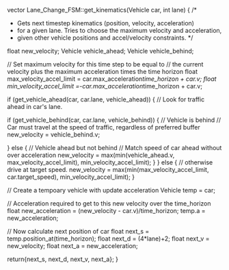 vector<float> Lane_Change_FSM::get_kinematics(Vehicle car, int lane) {
/*
* Gets next timestep kinematics (position, velocity, acceleration)
* for a given lane. Tries to choose the maximum velocity and acceleration,
* given other vehicle positions and accel/velocity constraints.
*/

float new_velocity;
Vehicle vehicle_ahead;
Vehicle vehicle_behind;

// Set maximum velocity for this time step to be equal to
// the current velocity plus the maximum acceleration times the time horizon
float max_velocity_accel_limit = car.max_acceleration*time_horizon + car.v;
float min_velocity_accel_limit =-car.max_acceleration*time_horizon + car.v;

if (get_vehicle_ahead(car, car.lane, vehicle_ahead)) {
// Look for traffic ahead in car's lane.

if (get_vehicle_behind(car, car.lane, vehicle_behind)) {
// Vehicle is behind
// Car must travel at the speed of traffic, regardless of preferred buffer
new_velocity = vehicle_behind.v;

} else {
// Vehicle ahead but not behind
// Match speed of car ahead without over acceleration
new_velocity = max(min(vehicle_ahead.v, max_velocity_accel_limit), min_velocity_accel_limit);
}
} else {
// otherwise drive at target speed.
new_velocity = max(min(max_velocity_accel_limit, car.target_speed), min_velocity_accel_limit);
}

// Create a tempoary vehicle with update acceleration
Vehicle temp = car;

// Acceleration required to get to this new velocity over the time_horizon
float new_acceleration = (new_velocity - car.v)/time_horizon;
temp.a = new_acceleration;

// Now calculate next position of car
float next_s = temp.position_at(time_horizon);
float next_d = (4*lane)+2;
float next_v = new_velocity;
float next_a = new_acceleration;

return{next_s, next_d, next_v, next_a};
}
